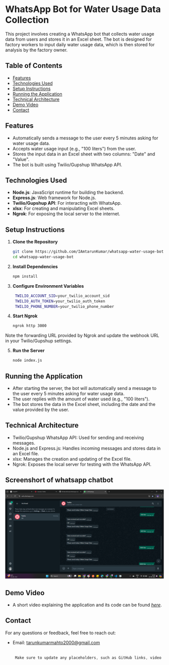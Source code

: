 # WhatsApp Bot for Water Usage Data Collection

This project involves creating a WhatsApp bot that collects water usage data from users and stores it in an Excel sheet. The bot is designed for factory workers to input daily water usage data, which is then stored for analysis by the factory owner.

## Table of Contents
- [Features](#features)
- [Technologies Used](#technologies-used)
- [Setup Instructions](#setup-instructions)
- [Running the Application](#running-the-application)
- [Technical Architecture](#technical-architecture)
- [Demo Video](#demo-video)
- [Contact](#contact)

## Features
- Automatically sends a message to the user every 5 minutes asking for water usage data.
- Accepts water usage input (e.g., "100 liters") from the user.
- Stores the input data in an Excel sheet with two columns: "Date" and "Value".
- The bot is built using Twilio/Gupshup WhatsApp API.

## Technologies Used
- **Node.js**: JavaScript runtime for building the backend.
- **Express.js**: Web framework for Node.js.
- **Twilio/Gupshup API**: For interacting with WhatsApp.
- **xlsx**: For creating and manipulating Excel sheets.
- **Ngrok**: For exposing the local server to the internet.

## Setup Instructions

1. **Clone the Repository**
   ```bash
   git clone https://github.com/IAmtarunKumar/whatsapp-water-usage-bot.git
   cd whatsapp-water-usage-bot
   ```


5. **Install Dependencies**
   ```bash
   npm install
   ```




3. **Configure Environment Variables**
   ```bash
    TWILIO_ACCOUNT_SID=your_twilio_account_sid
    TWILIO_AUTH_TOKEN=your_twilio_auth_token
    TWILIO_PHONE_NUMBER=your_twilio_phone_number
   
   ```

4. **Start Ngrok**
   ```bash
   ngrok http 3000
   ```
Note the forwarding URL provided by Ngrok and update the webhook URL in your Twilio/Gupshup settings.

5. **Run the Server**
   ```bash
   node index.js
   ```

   

## Running the Application

- After starting the server, the bot will automatically send a message to the user every 5 minutes asking for water usage data.
- The user replies with the amount of water used (e.g., "100 liters").
- The bot stores the data in the Excel sheet, including the date and the value provided by the user.

## Technical Architecture

- Twilio/Gupshup WhatsApp API: Used for sending and receiving messages.
- Node.js and Express.js: Handles incoming messages and stores data in an Excel file.
- xlsx: Manages the creation and updating of the Excel file.
- Ngrok: Exposes the local server for testing with the WhatsApp API.

## Screenshort of whatsapp chatbot

![WhatsApp Chat Example](./screenshort/Screenshot_161.png)


## Demo Video

- A short video explaining the application and its code can be found *[here](https://drive.google.com/file/d/1qV0NzzVnTmsuNc5esWu6dUffjdfj-u_S/view?usp=sharing)*.



## Contact
For any questions or feedback, feel free to reach out:

- Email: tarunkumarmahto2000@gmail.com


   ```css
   
    Make sure to update any placeholders, such as GitHub links, video links, and environment variable names, with your actual project details.

   ```